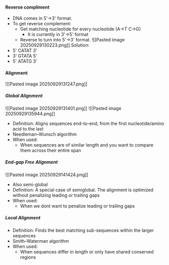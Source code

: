 
#### **Reverse compliment**
- DNA comes in 5'->3' format.
- To get reverse complement:
	- Get matching nucleotide for every nucleotide (A->T C->G)
		- It is currently in 3'->5' format
	- Reverse to turn into 5'->3' format.
![[Pasted image 20250929130223.png]]
Solution:
- 5' CATAT 3'
- 3' GTATA 5'
- 5' ATATG 3'

#### **Alignment**
![[Pasted image 20250929131247.png]]
##### Global Alignment
![[Pasted image 20250929131401.png]]
![[Pasted image 20250929135944.png]]
- Definition: Aligns sequences end-to-end, from the first nucleotide/amino acid to the last
- Needleman–Wunsch algorithm
- When used:
	- When sequences are of similar length and you want to compare them across their entire span

##### End-gap Free Alignment
![[Pasted image 20250929141424.png]]
- Also semi-global
- Definition: A special case of semiglobal. The alignment is optimized without penalizing leading or trailing gaps
- When used:
	- When we dont want to penalize leading or trailing gaps
##### **Local Alignment**
- Definition: Finds the best matching sub-sequences within the larger sequences
- Smith–Waterman algorithm
- When used:
	- When sequences differ in length or only have shared conserved regions
